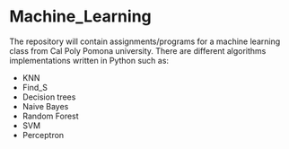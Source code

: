 # Machine_Learning
The repository will contain assignments/programs for a machine learning class from Cal Poly Pomona university.
There are different algorithms implementations written in Python such as:
- KNN
- Find_S
- Decision trees
- Naive Bayes
- Random Forest
- SVM
- Perceptron
